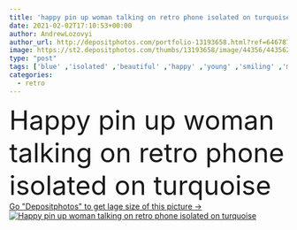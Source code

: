 ```yaml
---
title: 'happy pin up woman talking on retro phone isolated on turquoise'
date: 2021-02-02T17:10:53+00:00
author: AndrewLozovyi
author_url: http://depositphotos.com/portfolio-13193658.html?ref=64678756
image: https://st2.depositphotos.com/thumbs/13193658/image/44356/443562448/api_thumb_450.jpg?forcejpeg=true
type: "post"
tags: ['blue' ,'isolated' ,'beautiful' ,'happy' ,'young' ,'smiling' ,'model' ,'cheerful' ,'caucasian' ,'connection' ,'style' ,'retro' ,'vintage' ,'fashion' ,'turquoise' ,'emotion' ,'pretty' ,'stylish' ,'woman' ,'communication' ,'conversation' ,'phone' ,'talk' ,'telephone' ,'trendy' ,'clothes' ,'attractive' ,'posing' ,'positive' ,'fashionable' ,'handset' ,'checkered' ,'blouse' ,'plaid' ,'headband' ,'fashionista' ,'copy space' ,'one person' ,'Studio Shot' ,'pin up' ,'Fashion Shoot' ]
categories: 
  - retro
---
```

<div aling="center">
            <font size="60"> Happy pin up woman talking on retro phone isolated on turquoise</font>   
</div>
<div>
    <a href='https://depositphotos.com/443562448/stock-photo-happy-pin-woman-talking-retro.html?ref=64678756' target=_blank > Go "Depositphotos" to get lage size of this picture ->
        <img href='https://depositphotos.com/443562448/stock-photo-happy-pin-woman-talking-retro.html?ref=64678756' src='https://st2.depositphotos.com/13193658/44356/i/950/depositphotos_443562448-stock-photo-happy-pin-woman-talking-retro.jpg?forcejpeg=true' alt='Happy pin up woman talking on retro phone isolated on turquoise' >
    </a>
</div>
